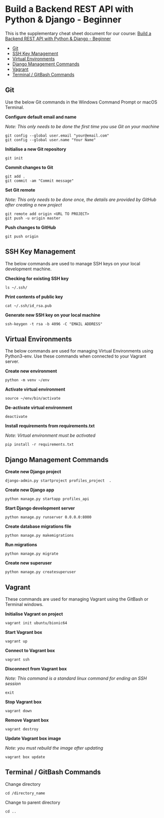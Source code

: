 # Build a Backend REST API with Python & Django - Beginner

This is the supplementary cheat sheet document for our course: [Build a Backend REST API with Python & Django - Beginner](https://www.udemy.com/django-python/?couponCode=2019UPDATECHEATSHEET)

<!-- TOC depthFrom:2 depthTo:6 withLinks:1 updateOnSave:1 orderedList:0 -->

- [Git](#git)
- [SSH Key Management](#ssh-key-management)
- [Virtual Environments](#virtual-environments)
- [Django Management Commands](#django-management-commands)
- [Vagrant](#vagrant)
- [Terminal / GitBash Commands](#terminal-gitbash-commands)

<!-- /TOC -->

## Git

Use the below Git commands in the Windows Command Prompt or macOS Terminal.

**Configure default email and name**

*Note: This only needs to be done the first time you use Git on your machine*

```
git config --global user.email "your@email.com"
git config --global user.name "Your Name"
```

**Initialise a new Git repository**

```
git init
```

**Commit changes to Git**

```
git add .
git commit -am "Commit message"
```

**Set Git remote**

*Note: This only needs to be done once, the details are provided by GitHub after creating a new project*

```
git remote add origin <URL TO PROJECT>
git push -u origin master
```

**Push changes to GitHub**

```
git push origin
```

## SSH Key Management

The below commands are used to manage SSH keys on your local development machine.

**Checking for existing SSH key**

```
ls ~/.ssh/
```

**Print contents of public key**

```
cat ~/.ssh/id_rsa.pub
```

**Generate new SSH key on your local machine**

```
ssh-keygen -t rsa -b 4096 -C "EMAIL ADDRESS"
```


## Virtual Environments

The below commands are used for managing Virtual Environments using Python3-env. Use these commands when connected to your Vagrant server.

**Create new environment**

```
python -m venv ~/env
```

**Activate virtual environment**

```
source ~/env/bin/activate
```

**De-activate virtual environment**

```
deactivate
```

**Install requirements from requirements.txt**

*Note: Virtual environment must be activated*

```
pip install -r requirements.txt
```

## Django Management Commands

**Create new Django project**

```
django-admin.py startproject profiles_project  .
```

**Create new Django app**

```
python manage.py startapp profiles_api
```

**Start Django development server**

```
python manage.py runserver 0.0.0.0:8000
```

**Create database migrations file**

```
python manage.py makemigrations
```

**Run migrations**

```
python manage.py migrate
```

**Create new superuser**

```
python manage.py createsuperuser
```

## Vagrant

These commands are used for managing Vagrant using the GitBash or Terminal windows.

**Initialise Vagrant on project**

```
vagrant init ubuntu/bionic64
```

**Start Vagrant box**

```
vagrant up
```

**Connect to Vagrant box**

```
vagrant ssh
```

**Disconnect from Vagrant box**

*Note: This command is a standard linux command for ending an SSH session*

```
exit
```

**Stop Vagrant box**

```
vagrant down
```

**Remove Vagrant box**

```
vagrant destroy
```

**Update Vagrant box image**

*Note: you must rebuild the image after updating*

```
vagrant box update
```

## Terminal / GitBash Commands

Change directory

```
cd /directory_name
```

Change to parent directory

```
cd ..
```
